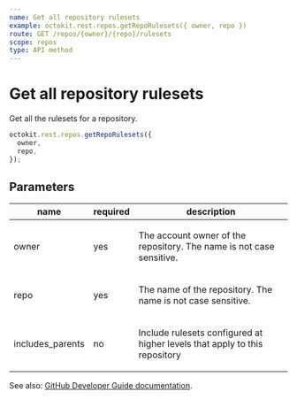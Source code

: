 ```yaml
---
name: Get all repository rulesets
example: octokit.rest.repos.getRepoRulesets({ owner, repo })
route: GET /repos/{owner}/{repo}/rulesets
scope: repos
type: API method
---
```


# Get all repository rulesets

Get all the rulesets for a repository.

```js
octokit.rest.repos.getRepoRulesets({
  owner,
  repo,
});
```

## Parameters

<table>
  <thead>
    <tr>
      <th>name</th>
      <th>required</th>
      <th>description</th>
    </tr>
  </thead>
  <tbody>
    <tr><td>owner</td><td>yes</td><td>

The account owner of the repository. The name is not case sensitive.

</td></tr>
<tr><td>repo</td><td>yes</td><td>

The name of the repository. The name is not case sensitive.

</td></tr>
<tr><td>includes_parents</td><td>no</td><td>

Include rulesets configured at higher levels that apply to this repository

</td></tr>
  </tbody>
</table>

See also: [GitHub Developer Guide documentation](https://docs.github.com/rest/repos/rules#get-repository-rulesets).
